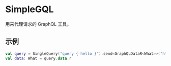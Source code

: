 # SimpleGQL

用来代理请求的 GraphQL 工具。

## 示例

```kotlin
val query = SingleQuery("query { hello }").send<GraphQLDataR<What>>("http://example-server.com:10443/graphql", "my-token-is-here")
val data: What = query.data.r
```